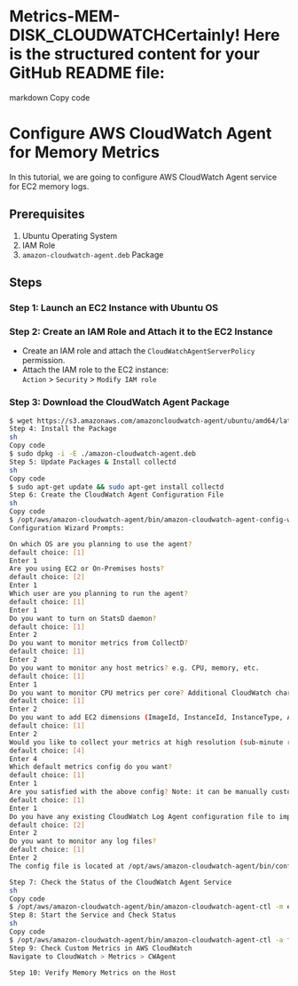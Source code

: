 # Metrics-MEM-DISK_CLOUDWATCHCertainly! Here is the structured content for your GitHub README file:

markdown
Copy code
# Configure AWS CloudWatch Agent for Memory Metrics

In this tutorial, we are going to configure AWS CloudWatch Agent service for EC2 memory logs.

## Prerequisites

1. Ubuntu Operating System
2. IAM Role
3. `amazon-cloudwatch-agent.deb` Package

## Steps

### Step 1: Launch an EC2 Instance with Ubuntu OS

### Step 2: Create an IAM Role and Attach it to the EC2 Instance

- Create an IAM role and attach the `CloudWatchAgentServerPolicy` permission.
- Attach the IAM role to the EC2 instance:  
  `Action` > `Security` > `Modify IAM role`

### Step 3: Download the CloudWatch Agent Package

```sh
$ wget https://s3.amazonaws.com/amazoncloudwatch-agent/ubuntu/amd64/latest/amazon-cloudwatch-agent.deb
Step 4: Install the Package
sh
Copy code
$ sudo dpkg -i -E ./amazon-cloudwatch-agent.deb
Step 5: Update Packages & Install collectd
sh
Copy code
$ sudo apt-get update && sudo apt-get install collectd
Step 6: Create the CloudWatch Agent Configuration File
sh
Copy code
$ /opt/aws/amazon-cloudwatch-agent/bin/amazon-cloudwatch-agent-config-wizard
Configuration Wizard Prompts:

On which OS are you planning to use the agent?
default choice: [1]
Enter 1
Are you using EC2 or On-Premises hosts?
default choice: [2]
Enter 1
Which user are you planning to run the agent?
default choice: [1]
Enter 1
Do you want to turn on StatsD daemon?
default choice: [1]
Enter 2
Do you want to monitor metrics from CollectD?
default choice: [1]
Enter 2
Do you want to monitor any host metrics? e.g. CPU, memory, etc.
default choice: [1]
Enter 1
Do you want to monitor CPU metrics per core? Additional CloudWatch charges may apply.
default choice: [1]
Enter 2
Do you want to add EC2 dimensions (ImageId, InstanceId, InstanceType, AutoScalingGroupName) into all of your metrics if the info is available?
default choice: [1]
Enter 2
Would you like to collect your metrics at high resolution (sub-minute resolution)?
default choice: [4]
Enter 4
Which default metrics config do you want?
default choice: [1]
Enter 1
Are you satisfied with the above config? Note: it can be manually customized after the wizard completes to add additional items.
default choice: [1]
Enter 1
Do you have any existing CloudWatch Log Agent configuration file to import for migration?
default choice: [2]
Enter 2
Do you want to monitor any log files?
default choice: [1]
Enter 2
The config file is located at /opt/aws/amazon-cloudwatch-agent/bin/config.json (edit manually if needed).

Step 7: Check the Status of the CloudWatch Agent Service
sh
Copy code
$ /opt/aws/amazon-cloudwatch-agent/bin/amazon-cloudwatch-agent-ctl -m ec2 -a status
Step 8: Start the Service and Check Status
sh
Copy code
$ /opt/aws/amazon-cloudwatch-agent/bin/amazon-cloudwatch-agent-ctl -a fetch-config -m ec2 -s -c file:/opt/aws/amazon-cloudwatch-agent/bin/config.json
Step 9: Check Custom Metrics in AWS CloudWatch
Navigate to CloudWatch > Metrics > CWAgent

Step 10: Verify Memory Metrics on the Host
